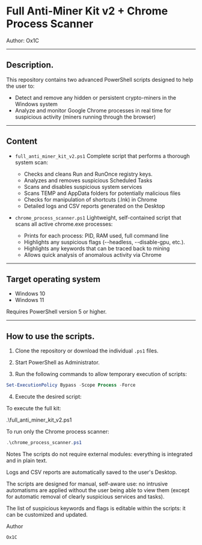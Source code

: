 # Full Anti-Miner Kit v2 + Chrome Process Scanner
Author: Ox1C

---

## Description.

This repository contains two advanced PowerShell scripts designed to help the user to:

- Detect and remove any hidden or persistent crypto-miners in the Windows system
- Analyze and monitor Google Chrome processes in real time for suspicious activity (miners running through the browser)

---

## Content

- `full_anti_miner_kit_v2.ps1` 
 Complete script that performs a thorough system scan:

  - Checks and cleans Run and RunOnce registry keys.
  - Analyzes and removes suspicious Scheduled Tasks
  - Scans and disables suspicious system services
  - Scans TEMP and AppData folders for potentially malicious files
  - Checks for manipulation of shortcuts (.lnk) in Chrome
  - Detailed logs and CSV reports generated on the Desktop

- `chrome_process_scanner.ps1` 
 Lightweight, self-contained script that scans all active chrome.exe processes:

  - Prints for each process: PID, RAM used, full command line
  - Highlights any suspicious flags (--headless, --disable-gpu, etc.).
  - Highlights any keywords that can be traced back to mining
  - Allows quick analysis of anomalous activity via Chrome

---

## Target operating system

- Windows 10
- Windows 11

Requires PowerShell version 5 or higher.

---

## How to use the scripts.

1. Clone the repository or download the individual `.ps1` files.

2. Start PowerShell as Administrator.

3. Run the following commands to allow temporary execution of scripts:

```powershell
Set-ExecutionPolicy Bypass -Scope Process -Force

```
4. Execute the desired script:

To execute the full kit:

.\full_anti_miner_kit_v2.ps1

To run only the Chrome process scanner:

```powershell
.\chrome_process_scanner.ps1
```
Notes
The scripts do not require external modules: everything is integrated and in plain text.

Logs and CSV reports are automatically saved to the user's Desktop.

The scripts are designed for manual, self-aware use: no intrusive automatisms are applied without the user being able to view them (except for automatic removal of clearly suspicious services and tasks).

The list of suspicious keywords and flags is editable within the scripts: it can be customized and updated.

Author
```powershell
Ox1C
```
